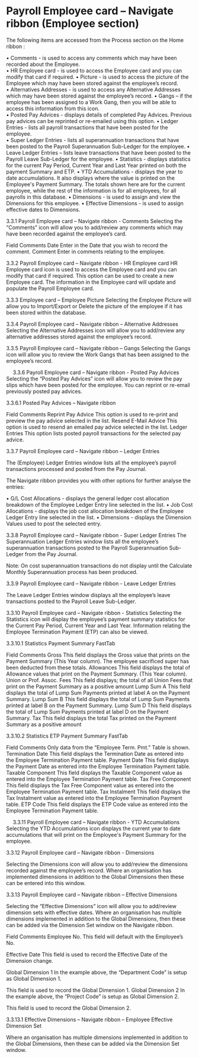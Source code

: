 # Payroll Employee card – Navigate ribbon (Employee section)

The following items are accessed from the Process section on the Home ribbon :

  

•	Comments - is used to access any comments which may have been recorded about the Employee.  
•	HR Employee card - is used to access the Employee card and you can modify that card if required. 
•	Picture - is used to access the picture of the Employee which may have been stored against the employee’s record.  
•	Alternatives Addresses - is used to access any Alternative Addresses which may have been stored against the employee’s record.
•	Gangs – if the employee has been assigned to a Work Gang, then you will be able to access this information from this icon.  
•	Posted Pay Advices - displays details of completed Pay Advices.  Previous pay advices can be reprinted or re-emailed using this option. 
•	Ledger Entries - lists all payroll transactions that have been posted for the employee.  
•	Super Ledger Entries - lists all superannuation transactions that have been posted to the Payroll Superannuation Sub-Ledger for the employee. 
•	Leave Ledger Entries – lists leave transactions that have been posted to the Payroll Leave Sub-Ledger for the employee.
•	Statistics - displays statistics for the current Pay Period, Current Year and Last Year printed on both the payment Summary and ETP. 
•	YTD Accumulations - displays the year to date accumulations.  It also displays where the value is printed on the Employee's Payment Summary.  The totals shown here are for the current employee, while the rest of the information is for all employees, for all payrolls in this database.
•	Dimensions - is used to assign and view the Dimensions for this employee. 
•	Effective Dimensions - is used to assign effective dates to Dimensions. 

3.3.1	Payroll Employee card – Navigate ribbon - Comments
Selecting the “Comments” icon will allow you to add/review any comments which may have been recorded against the employee’s card. 

 

Field	Comments
Date	Enter in the Date that you wish to record the comment.
Comment	Enter in comments relating to the employee.

3.3.2	Payroll Employee card – Navigate ribbon - HR Employee card
HR Employee card icon is used to access the Employee card and you can modify that card if required.  This option can be used to create a new Employee card. The information in the Employee card will update and populate the Payroll Employee card. 

 

3.3.3	Employee card – Employee Picture
Selecting the Employee Picture will allow you to Import/Export or Delete the picture of the employee if it has been stored within the database.

 

3.3.4	Payroll Employee card – Navigate ribbon – Alternative Addresses
Selecting the Alternative Addresses icon will allow you to add/review any alternative addresses stored against the employee’s record.

 

3.3.5	Payroll Employee card – Navigate ribbon – Gangs
Selecting the Gangs icon will allow you to review the Work Gangs that has been assigned to the employee’s record.  

 

 
3.3.6	Payroll Employee card – Navigate ribbon - Posted Pay Advices
Selecting the “Posted Pay Advices” icon will allow you to review the pay slips which have been posted for the employee.  You can reprint or re-email previously posted pay advices.

 

3.3.6.1	Posted Pay Advices – Navigate ribbon

 


Field	Comments
Reprint Pay Advice	This option is used to re-print and preview the pay advice selected in the list.
Resend E-Mail Advice	This option is used to resend an emailed pay advice selected in the list.
Ledger Entries	This option lists posted payroll transactions for the selected pay advice.


 
3.3.7	Payroll Employee card – Navigate ribbon – Ledger Entries

The (Employee) Ledger Entries window lists all the employee’s payroll transactions processed and posted from the Pay Journal.  

The Navigate ribbon provides you with other options for further analyse the entries:  

•	G/L Cost Allocations - displays the general ledger cost allocation breakdown of the Employee Ledger Entry line selected in the list.
•	Job Cost Allocations - displays the job cost allocation breakdown of the Employee Ledger Entry line selected in the list.
•	Dimensions - displays the Dimension Values used to post the selected entry.

 
3.3.8	Payroll Employee card – Navigate ribbon - Super Ledger Entries
The Superannuation Ledger Entries window lists all the employee’s superannuation transactions posted to the Payroll Superannuation Sub-Ledger from the Pay Journal.

Note: On cost superannuation transactions do not display until the Calculate Monthly Superannuation process has been produced.

 
3.3.9	Payroll Employee card – Navigate ribbon - Leave Ledger Entries

The Leave Ledger Entries window displays all the employee’s leave transactions posted to the Payroll Leave Sub-Ledger.

 
3.3.10	Payroll Employee card – Navigate ribbon - Statistics
Selecting the Statistics icon will display the employee’s payment summary statistics for the Current Pay Period, Current Year and Last Year.  Information relating the Employee Termination Payment (ETP) can also be viewed.  

 

3.3.10.1	Statistics Payment Summary FastTab

Field	Comments
Gross	This field displays the Gross value that prints on the Payment Summary (This Year column).  The employee sacrificed super has been deducted from these totals.
Allowances	This field displays the total of Allowance values that print on the Payment Summary. (This Year column).  
Union or Prof. Assoc. Fees	This field displays; the total of all Union Fees that print on the Payment Summary as a positive amount
Lump Sum A	This field displays the total of Lump Sum Payments printed at label A on the Payment Summary.
Lump Sum B	This field displays the total of Lump Sum Payments printed at label B on the Payment Summary.
Lump Sum D	This field displays the total of Lump Sum Payments printed at label D on the Payment Summary.
Tax	This field displays the total Tax printed on the Payment Summary as a positive amount


3.3.10.2	Statistics ETP Payment Summary FastTab

Field	Comments
Only data from the “Employee Term. Pmt.” Table is shown.
Termination Date	This field displays the Termination Date as entered into the Employee Termination Payment table.
Payment Date	This field displays the Payment Date as entered into the Employee Termination Payment table.
Taxable Component	This field displays the Taxable Component value as entered into the Employee Termination Payment table.
Tax Free Component	This field displays the Tax Free Component value as entered into the Employee Termination Payment table.
Tax Instalment	This field displays the Tax Instalment value as entered into the Employee Termination Payment table.
ETP Code	This field displays the ETP Code value as entered into the Employee Termination Payment table.


 
3.3.11	Payroll Employee card – Navigate ribbon - YTD Accumulations
Selecting the YTD Accumulations icon displays the current year to date accumulations that will print on the Employee's Payment Summary for the employee.  

 

3.3.12	Payroll Employee card – Navigate ribbon - Dimensions

Selecting the Dimensions icon will allow you to add/review the dimensions recorded against the employee’s record.  Where an organisation has implemented dimensions in addition to the Global Dimensions then these can be entered into this window.  

 

3.3.13	Payroll Employee card – Navigate ribbon – Effective Dimensions

Selecting the “Effective Dimensions” icon will allow you to add/review dimension sets with effective dates.  Where an organisation has multiple dimensions implemented in addition to the Global Dimensions, then these can be added via the Dimension Set window on the Navigate ribbon.
 

 
Field	Comments
Employee No.	This field will default with the Employee’s No.

Effective Date	This field is used to record the Effective Date of the Dimension change.

Global Dimension 1 	In the example above, the “Department Code” is setup as Global Dimension 1.  

This field is used to record the Global Dimension 1.
Global Dimension 2	In the example above, the “Project Code” is setup as Global Dimension 2.  

This field is used to record the Global Dimension 2.

3.3.13.1	Effective Dimensions – Navigate ribbon – Employee Effective Dimension Set

Where an organisation has multiple dimensions implemented in addition to the Global Dimensions, then these can be added via the Dimension Set window.

